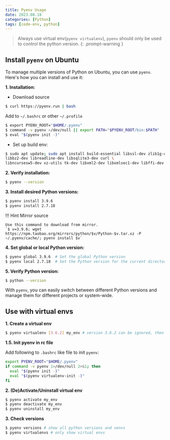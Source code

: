 ```yaml
---
title: Pyenv Usage
date: 2023.08.18
categories: [Python]
tags: [code-env, python]
---
```


> Always use virtual env(`pyenv virtualenv`), `pyenv` should only be used to control the python version. 
{: .prompt-warning }

## Install `pyenv` on Ubuntu

To manage multiple versions of Python on Ubuntu, you can use `pyenv`. Here's how you can install and use it:

**1. Installation:**

- Download source

```bash
$ curl https://pyenv.run | bash
```

Add to `~/.bashrc` or other `~/.profile`

```bash
$ export PYENV_ROOT="$HOME/.pyenv"
$ command -v pyenv >/dev/null || export PATH="$PYENV_ROOT/bin:$PATH"
$ eval "$(pyenv init -)"
```

- Set up build env:

```bash
$ sudo apt update; sudo apt install build-essential libssl-dev zlib1g-dev \
libbz2-dev libreadline-dev libsqlite3-dev curl \
libncursesw5-dev xz-utils tk-dev libxml2-dev libxmlsec1-dev libffi-dev liblzma-dev
```

**2. Verify installation:**

```bash
$ pyenv --version
```

**3. Install desired Python versions:**

```bash
$ pyenv install 3.9.6
$ pyenv install 2.7.18
```

!!! Hint Mirror source

    Use this command to download from mirror.  
    `$ v=3.9.6; wget https://npm.taobao.org/mirrors/python/$v/Python-$v.tar.xz -P ~/.pyenv/cache/; pyenv install $v`

**4. Set global or local Python version:**

```bash
$ pyenv global 3.9.6  # Set the global Python version
$ pyenv local 2.7.18  # Set the Python version for the current directory
```

**5. Verify Python version:**

```bash
$ python --version
```

With `pyenv`, you can easily switch between different Python versions and manage them for different projects or system-wide.

## Use with virtual envs

**1. Create a virtual env**

```bash
$ pyenv virtualenv [3.6.2] my_env # version 3.6.2 can be ignored, then use current version to create venv
```

**1.5. Init pyenv in rc file**

Add following to `.bashrc` like file to init `pyenv`: 

```bash
export PYENV_ROOT="$HOME/.pyenv"
if command -v pyenv 1>/dev/null 2>&1; then
  eval "$(pyenv init -)"
  eval "$(pyenv virtualenv-init -)"
fi
```

**2. (De)Activate/Uninstall virtual env**

```bash
$ pyenv activate my_env
$ pyenv deactivate my_env
$ pyenv uninstall my_env
```

**3. Check versions**

```bash
$ pyenv versions # show all python versions and venvs
$ pyenv virtualenvs # only show virtual envs
```
